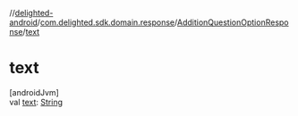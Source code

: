 //[delighted-android](../../../index.md)/[com.delighted.sdk.domain.response](../index.md)/[AdditionQuestionOptionResponse](index.md)/[text](text.md)

# text

[androidJvm]\
val [text](text.md): [String](https://kotlinlang.org/api/latest/jvm/stdlib/kotlin/-string/index.html)
